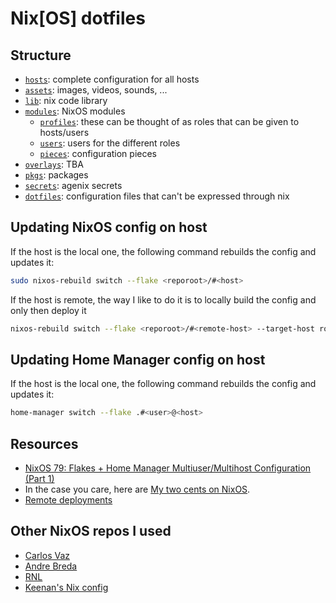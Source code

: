 # Nix\[OS] dotfiles

## Structure

- [`hosts`](./hosts): complete configuration for all hosts
- [`assets`](./assets): images, videos, sounds, ...
- [`lib`](./lib): nix code library
- [`modules`](./modules): NixOS modules
    - [`profiles`](./profiles): these can be thought of as roles that can be given to hosts/users
    - [`users`](./users): users for the different roles
    - [`pieces`](./users): configuration pieces
- [`overlays`](./overlays): TBA
- [`pkgs`](./pkgs): packages
- [`secrets`](./secrets): agenix secrets
- [`dotfiles`](./dotfiles): configuration files that can't be expressed through nix

## Updating NixOS config on host

If the host is the local one, the following command rebuilds the config and updates it:

```bash
sudo nixos-rebuild switch --flake <reporoot>/#<host>
```

If the host is remote, the way I like to do it is to locally build the config and only then deploy it

```bash
nixos-rebuild switch --flake <reporoot>/#<remote-host> --target-host root@<remote-host> --verbose
```

## Updating Home Manager config on host

If the host is the local one, the following command rebuilds the config and updates it:

```bash
home-manager switch --flake .#<user>@<host>
```

## Resources

- [NixOS 79: Flakes + Home Manager Multiuser/Multihost Configuration (Part 1)](https://www.youtube.com/watch?v=e8vzW5Y8Gzg)
- In the case you care, here are [My two cents on NixOS](link).
- [Remote deployments](https://nixos-and-flakes.thiscute.world/best-practices/remote-deployment)

## Other NixOS repos I used

- [Carlos Vaz](https://github.com/carjorvaz/nixos)
- [Andre Breda](https://github.com/abread/nixconfig)
- [RNL](https://gitlab.rnl.tecnico.ulisboa.pt/rnl/nixrnl)
- [Keenan's Nix config](https://github.com/keenanweaver/nix-config)
